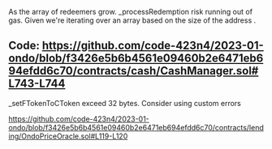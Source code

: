 As the array of redeemers grow. _processRedemption risk running out of gas. Given we're iterating over an array based on the size of the address .

Code: https://github.com/code-423n4/2023-01-ondo/blob/f3426e5b6b4561e09460b2e6471eb694efdd6c70/contracts/cash/CashManager.sol#L743-L744
---

_setFTokenToCToken exceed 32 bytes. Consider using custom errors

https://github.com/code-423n4/2023-01-ondo/blob/f3426e5b6b4561e09460b2e6471eb694efdd6c70/contracts/lending/OndoPriceOracle.sol#L119-L120